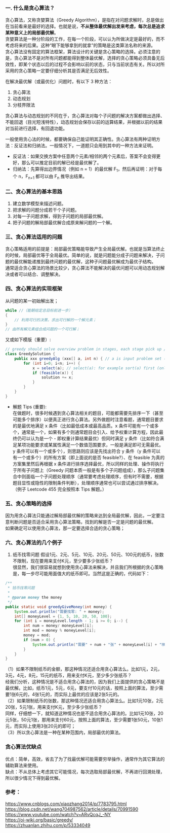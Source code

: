 ### 一. 什么是贪心算法？
贪心算法，又称贪婪算法（Greedy Algorithm），是指在对问题求解时，总是做出在当前看来是最好的选择。也就是说，**不从整体最优解出发来考虑，每次总是追求某种意义上的局部最优解**。  
贪婪算法是一种分阶段的工作，在每一个阶段，可以认为所做决定是最好的，而不考虑将来的后果。这种“眼下能够拿到的就拿”的策略是这类算法名称的来源。  
贪心算法没有固定的算法框架，算法设计的关键是贪心策略的选择。必须注意的是，贪心算法不是对所有问题都能得到整体最优解，选择的贪心策略必须具备无后效性，即某个状态以后的过程不会影响以前的状态，只与当前状态有关。所以对所采用的贪心策略一定要仔细分析其是否满足无后效性。  
  
在解决最优解（或最优化）问题时，有以下 3 种方法：  
1. 贪心算法
2. 动态规划
3. 分枝界限法  

贪心算法与动态规划的不同在于，贪心算法对每个子问题的解决方案都做出选择、不能回退（目光短浅特性），动态规划会保存以前的运算结果，并根据以前的结果对当前进行选择，有回退功能。  
  
一般使用贪心法的时候，都要确保自己能证明其正确性。贪心算法有两种证明方法：反证法和归纳法。一般情况下，一道题只会用到其中的一种方法来证明。
* 反证法：如果交换方案中任意两个元素/相邻的两个元素后，答案不会变得更好，那么可以推定目前的解已经是最优解了。
* 归纳法：先算得出边界情况（例如 n = 1）的最优解 F<sub>1</sub>，然后再证明：对于每个 n，F<sub>n+1</sub> 都可以由 F<sub>n</sub> 推导出结果。
  
### 二、贪心算法的基本思路
1. 建立数学模型来描述问题。
2. 把求解的问题分成若干个子问题。
3. 对每一子问题求解，得到子问题的局部最优解。
4. 把子问题的解局部最优解合成原来解问题的一个解。
  
### 三、贪心算法适用的问题
贪心策略适用的前提是：局部最优策略能导致产生全局最优解。也就是当算法终止的时候，局部最优等于全局最优。简单的说，就是问题能分成子问题来解决，子问题的最优解能递推到最终问题的最优解，这种子问题最优解成为最优子结构。  
通常适合贪心算法的场景比较少，贪心算法不能解决的最优问题可以用动态规划解决或者可以结合、调整解决。  
  
### 四、贪心算法的实现框架
从问题的某一初始解出发；  
```java
while //（能朝给定总目标前进一步）
{
    // 利用可行的决策，求出可行解的一个解元素；  
}
// 由所有解元素组合成问题的一个可行解；  
```
又或如下模版（重要）:  
```java
// greedy should solve overview problem in stages, each stage pick up / consider one input from a given problem and if that input is feasible then include it in the solution, so by including all those feasible in inputs finally get an optimal solution.
class GreedySolution {
    public xxx greedyAlg (xxx[] a, int n) { // a is input problem set (e.g. int array or string array etc) and n is the size of input problem - a.length (so param n sometimes no need provided, just use a.length is fine)
        for (int i=0; i<n; i++) {
            x = select(a); // select(a): for example sort(a) first (only once before loop or adjustment each time in the loop or no sort at all just simply pick up one by one from original input problem a) and then pick up first valid one (each time consume one then mark it as invalid any more or never mark used one as invalid everyone is always valid).
            if (feasible(x)) {
                solution += x;
            }
        }
    }
}
```
* 解题 Tips (重要):  
在做题时，很多时候遇到贪心算法相关的题目，可能都需要先排序一下（甚至可能多个排序）以便真正进行贪心算法。另外做题时注意看题，通常题目要求的是最优地满足 x 条件（比如最低成本或最高品质。x 条件可能有一个或多个，通常是一个，如果有多个则通常题目会引入、给予权重计算方程，因此最终仍可以认为是一个 - 即权重计算结果最优）但同时满足 y 条件（比如符合满足某项功能要求或某属性满足一个数值范围要求，一般是满足即可无需最优。y 条件可以有一个或多个），则思路则应该是先找出符合 y 条件（y 条件可以有一个或多个）的所有方案（即上面说的是否 feasible?）、在 feasible 为真的方案集里然后再根据 x 条件进行排序选择最优，所以同样的处理、操作将执行于所有子问题上（Greedy 问题本质一般是有多个子问题组成），那么子问题集合中则面临一个子问题处理顺序（通常要考虑处理顺序，但有时不需要，根据题目显性或隐性的限制条件判断），处理顺序通常也可以尝试通过排序解决。（例子 Leetcode 455 完全按照本 Tips 解题。）  
  
### 五、贪心策略的选择
因为用贪心算法只能通过解局部最优解的策略来达到全局最优解，因此，一定要注意判断问题是否适合采用贪心算法策略，找到的解是否一定是问题的最优解。  
如果确定可以使用贪心算法，那一定要选择合适的贪心策略；  
  
### 六、贪心算法的几个例子
  
1. 纸币找零问题
假设1元、2元、5元、10元、20元、50元、100元的纸币，张数不限制，现在要用来支付K元，至少要多少张纸币？  
很显然，我们很容易就想到使用贪心算法来解决，并且我们所根据的贪心策略是，每一步尽可能用面值大的纸币即可。当然这是正确的，代码如下：  
```java
/**
 * 钱币找零问题
 *
 * @param money the money
 */
public static void greedyGiveMoney(int money) {
    System.out.println("需要找零: " + money);
    int[] moneyLevel = {1, 5, 10, 20, 50, 100};
    for (int i = moneyLevel.length - 1; i >= 0; i--) {
        int num = money/ moneyLevel[i];
        int mod = money % moneyLevel[i];
        money = mod;
        if (num > 0) {
            System.out.println("需要" + num + "张" + moneyLevel[i] + "块的");
        }
    }
}
```
（1）如果不限制纸币的金额，那这种情况还适合用贪心算法么。比如1元，2元，3元，4元，8元，15元的纸币，用来支付K元，至少多少张纸币？  
经我们分析，这种情况是不适合用贪心算法的，因为我们上面提供的贪心策略不是最优解。比如，纸币1元，5元，6元，要支付10元的话，按照上面的算法，至少需要1张6元的，4张1元的，而实际上最优的应该是2张5元的。  
（2）如果限制纸币的张数，那这种情况还适合用贪心算法么。比如1元10张，2元20张，5元1张，用来支付K元，至少多少张纸币？  
同样，仔细想一下，就知道这种情况也是不适合用贪心算法的。比如1元10张，20元5张，50元1张，那用来支付60元，按照上面的算法，至少需要1张50元，10张1元，而实际上使用3张20元的即可；  
（3）所以贪心算法是一种在某种范围内，局部最优的算法。  
  
### 贪心算法优缺点
优点：简单，高效，省去了为了找最优解可能需要穷举操作，通常作为其它算法的辅助算法来使用。  
缺点：不从总体上考虑其它可能情况，每次选取局部最优解，不再进行回溯处理，所以很少情况下得到最优解。  
  
  
  
### 参考：
https://www.cnblogs.com/xiaozhang2014/p/7783795.html  
https://blog.csdn.net/wang704987562/article/details/70991590  
https://www.youtube.com/watch?v=ARvQcqJ_-NY  
https://oi-wiki.org/basic/greedy/  
https://zhuanlan.zhihu.com/p/53334049  
